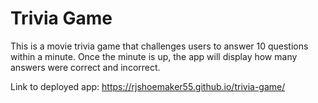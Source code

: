 # Trivia Game

This is a movie trivia game that challenges users to answer 10 questions within a minute. Once the minute is up, the app will display how many answers were correct and incorrect. 

Link to deployed app: https://rjshoemaker55.github.io/trivia-game/

